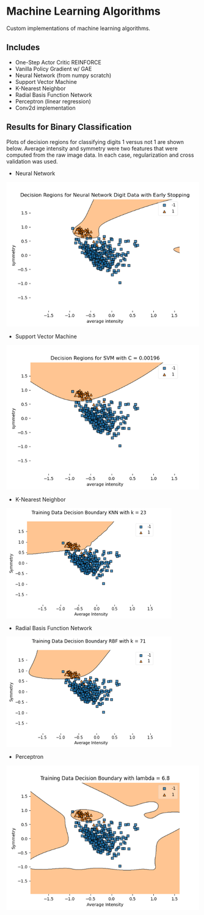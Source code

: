 # Machine Learning Algorithms
Custom implementations of machine learning algorithms.

## Includes
- One-Step Actor Critic REINFORCE
- Vanilla Policy Gradient w/ GAE
- Neural Network (from numpy scratch)
- Support Vector Machine
- K-Nearest Neighbor
- Radial Basis Function Network
- Perceptron (linear regression)
- Conv2d implementation


## Results for Binary Classification
Plots of decision regions for classifying digits 1 versus not 1 are shown below. Average intensity and symmetry were two features that were computed from the raw image data. In each case, regularization and cross validation was used.

- Neural Network

![neural network picture](https://github.com/thomashopkins32/MachineLearningAlgorithms/blob/main/images/nn.png)

- Support Vector Machine

![svm](https://github.com/thomashopkins32/MachineLearningAlgorithms/blob/main/images/svm.png)

- K-Nearest Neighbor

![knn](https://github.com/thomashopkins32/MachineLearningAlgorithms/blob/main/images/knn.png)

- Radial Basis Function Network

![rbf](https://github.com/thomashopkins32/MachineLearningAlgorithms/blob/main/images/rbf.png)

- Perceptron

![p](https://github.com/thomashopkins32/MachineLearningAlgorithms/blob/main/images/perceptron.png)


